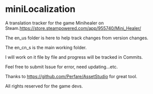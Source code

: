 # miniLocalization
A translation tracker for the game Minihealer on Steam.https://store.steampowered.com/app/955740/Mini_Healer/

The en_us folder is here to help track changes from version changes.

The en_cn_s is the main working folder.

I will work on it file by file and progress will be tracked in Commits.

Feel free to submit Issue for error, need updating...etc.


Thanks to https://github.com/Perfare/AssetStudio for great tool.

All rights reserved for the game devs.
